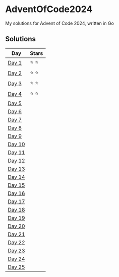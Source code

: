 # AdventOfCode2024
My solutions for Advent of Code 2024, written in Go

## Solutions
|       Day        |      Stars    |
|------------------|---------------|
|  [Day 1](day01)  | :star: :star: |
|  [Day 2](day02)  | :star: :star: |
|  [Day 3](day03)  | :star: :star: |
|  [Day 4](day04)  | :star: :star: |
|  [Day 5](day05)  |               |
|  [Day 6](day06)  |               |
|  [Day 7](day07)  |               |
|  [Day 8](day08)  |               |
|  [Day 9](day09)  |               |
|  [Day 10](day10) |               |
|  [Day 11](day11) |               |
|  [Day 12](day12) |               |
|  [Day 13](day13) |               |
|  [Day 14](day14) |               |
|  [Day 15](day15) |               |
|  [Day 16](day16) |               |
|  [Day 17](day17) |               |
|  [Day 18](day18) |               |
|  [Day 19](day19) |               |
|  [Day 20](day20) |               |
|  [Day 21](day21) |               |
|  [Day 22](day22) |               |
|  [Day 23](day23) |               |
|  [Day 24](day24) |               |
|  [Day 25](day25) |               |
